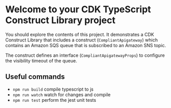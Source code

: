 # Welcome to your CDK TypeScript Construct Library project

You should explore the contents of this project. It demonstrates a CDK Construct Library that includes a construct (`CompliantApigateway`)
which contains an Amazon SQS queue that is subscribed to an Amazon SNS topic.

The construct defines an interface (`CompliantApigatewayProps`) to configure the visibility timeout of the queue.

## Useful commands

* `npm run build`   compile typescript to js
* `npm run watch`   watch for changes and compile
* `npm run test`    perform the jest unit tests
